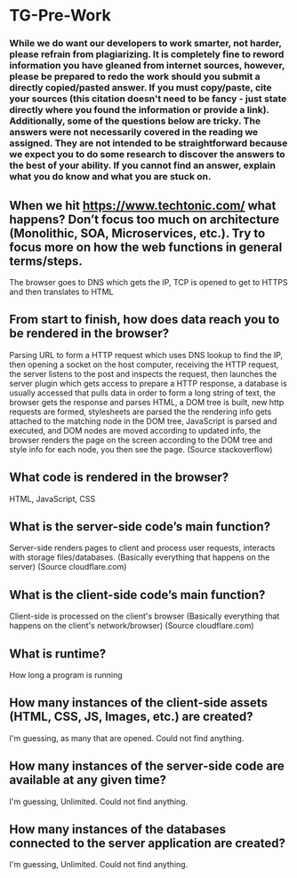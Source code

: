 # TG-Pre-Work

### While we do want our developers to work smarter, not harder, please refrain from plagiarizing.  It is completely fine to reword information you have gleaned from internet sources, however, please be prepared to redo the work should you submit a directly copied/pasted answer.  If you must copy/paste, cite your sources (this citation doesn't need to be fancy - just state directly where you found the information or provide a link).  Additionally, some of the questions below are tricky.  The answers were not necessarily covered in the reading we assigned.  They are not intended to be straightforward because we expect you to do some research to discover the answers to the best of your ability.  If you cannot find an answer, explain what you do know and what you are stuck on.  

## When we hit https://www.techtonic.com/ what happens? Don’t focus too much on architecture (Monolithic, SOA, Microservices, etc.). Try to focus more on how the web functions in general terms/steps.

The browser goes to DNS which gets the IP, TCP is opened to get to HTTPS and then translates to HTML

## From start to finish, how does data reach you to be rendered in the browser?

Parsing URL to form a HTTP request which uses DNS lookup to find the IP, then opening a socket on the host computer, receiving the HTTP request, the server listens to the post and inspects the request, then launches the server plugin which gets access to prepare a HTTP response, a database is usually accessed that pulls data in order to form a long string of text, the browser gets the response and parses HTML, a DOM tree is built, new http requests are formed, stylesheets are parsed the the rendering info gets attached to the matching node in the DOM tree, JavaScript is parsed and executed, and DOM nodes are moved according to updated info, the browser renders the page on the screen according to the DOM tree and style info for each node, you then see the page. (Source stackoverflow)

## What code is rendered in the browser?

HTML, JavaScript, CSS

## What is the server-side code’s main function?

Server-side renders pages to client and process user requests, interacts with storage files/databases. (Basically everything that happens on the server) (Source cloudflare.com)

## What is the client-side code’s main function?

Client-side is processed on the client's browser (Basically everything that happens on the client's network/browser) (Source cloudflare.com)

## What is runtime?

How long a program is running

## How many instances of the client-side assets (HTML, CSS, JS, Images, etc.) are created?

I'm guessing, as many that are opened. Could not find anything.

## How many instances of the server-side code are available at any given time?

I'm guessing, Unlimited. Could not find anything.

## How many instances of the databases connected to the server application are created?

I'm guessing, Unlimited. Could not find anything.
